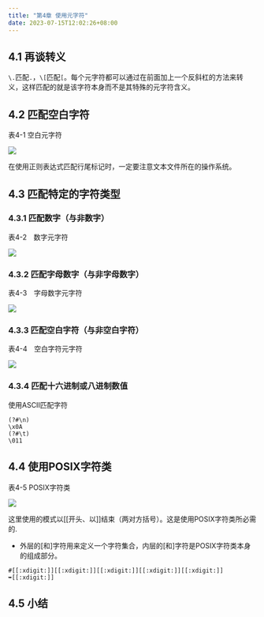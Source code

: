 ```yaml
---
title: "第4章 使用元字符"
date: 2023-07-15T12:02:26+08:00
---
```


## 4.1 再谈转义

`\.`匹配`.`，`\[`匹配`[`。每个元字符都可以通过在前面加上一个反斜杠的方法来转义，这样匹配的就是该字符本身而不是其特殊的元字符含义。

## 4.2 匹配空白字符

表4-1 空白元字符

![](https://res.weread.qq.com/wrepub/epub_43208833_22)

在使用正则表达式匹配行尾标记时，一定要注意文本文件所在的操作系统。

## 4.3 匹配特定的字符类型

### 4.3.1 匹配数字（与非数字）

表4-2　数字元字符

![](https://res.weread.qq.com/wrepub/epub_43208833_26)

### 4.3.2 匹配字母数字（与非字母数字）

表4-3　字母数字元字符

![](https://res.weread.qq.com/wrepub/epub_43208833_29)

### 4.3.3 匹配空白字符（与非空白字符）

表4-4　空白字符元字符

![](https://res.weread.qq.com/wrepub/epub_43208833_31)

### 4.3.4 匹配十六进制或八进制数值

使用ASCII匹配字符

```regexp
(?#\n)
\x0A
(?#\t)
\011
```

## 4.4 使用POSIX字符类

表4-5 POSIX字符类

![](https://res.weread.qq.com/wrepub/epub_43208833_34)

这里使用的模式以[[开头、以]]结束（两对方括号）。这是使用POSIX字符类所必需的.

- 外层的[和]字符用来定义一个字符集合，内层的[和]字符是POSIX字符类本身的组成部分。

```regexp
#[[:xdigit:]][[:xdigit:]][[:xdigit:]][[:xdigit:]][[:xdigit:]]
➥[[:xdigit:]]
```

## 4.5 小结
